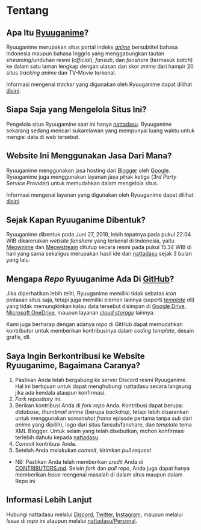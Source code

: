 # Tentang

## Apa Itu [**Ryuuganime**](https://ryuuganime.blogspot.com/)?

Ryuuganime merupakan situs portal indeks [_anime_](https://id.wikipedia.org/wiki/Anime) bersubtitel bahasa Indonesia maupun bahasa Inggris yang menggabungkan tautan _streaming_/unduhan resmi \(_official_\), _fansub_, dan _fanshare_ \(termasuk _batch_\) ke dalam satu laman lengkap dengan ulasan dan skor _anime_ dari hampir 20 situs _tracking anime_ dan TV-Movie terkenal.

Informasi mengenai _tracker_ yang digunakan oleh Ryuuganime dapat dilihat [disini](informasi-sumber/situs-tracking-yang-digunakan.md).

## Siapa Saja yang Mengelola Situs Ini?

Pengelola situs Ryuugamine saat ini hanya [nattadasu](https://github.com/nattadasu/Personal). Ryuugamine sekarang sedang mencari sukarelawan yang mempunyai luang waktu untuk mengisi data di web tersebut.

## Website Ini Menggunakan Jasa Dari Mana?

Ryuuganime menggunakan jasa hosting dari [Blogger](https://blogger.com/) oleh [Google](https://google.com/).  
Ryuuganime juga menggunakan layanan jasa pihak ketiga \(_3rd Party Service Provider_\) untuk memudahkan dalam mengelola situs.

Informasi mengenai layanan yang digunakan oleh Ryuuganime dapat dilihat [disini](https://github.com/ryuuganime/Ryuuganime/blob/master/Assets/Providers/Trackers/README.md).

## Sejak Kapan **Ryuuganime** Dibentuk?

Ryuuganime dibentuk pada Juni 27, 2019, lebih tepatnya pada pukul 22.04 WIB dikarenakan _website fanshare_ yang terkenal di Indonesia, yaitu [Meownime](https://meownime.com/) dan [Meowstream](https://meowstream.com/) ditutup secara resmi pada pukul 15.34 WIB di hari yang sama sekaligus merupakan hasil ide dari [nattadasu](https://github.com/nattadasu/Personal) sejak 3 bulan yang lalu.

## Mengapa _Repo_ **Ryuuganime** Ada Di [GitHub](https://github.com/)?

Jika diperhatikan lebih teliti, Ryuuganime memiliki tidak sebatas _icon_ pintasan situs saja, tetapi juga memiliki elemen lainnya \(seperti [_template_](https://github.com/ryuuganime/Ryuuganime/blob/master/Templates/amino.html) dll\) yang tidak memungkinkan kalau data tersebut disimpan di [Google Drive](https://www.google.com/drive/), [Microsoft OneDrive](https://onedrive.live.com/OneDrive), maupun layanan [_cloud storage_](https://id.wikipedia.org/wiki/Penyimpanan_awan) lainnya.

Kami juga berharap dengan adanya _repo_ di GitHub dapat memudahkan kontributor untuk memberikan kontribusinya dalam _coding template_, desain grafis, dll.

## Saya Ingin Berkontribusi ke Website Ryuuganime, Bagaimana Caranya?

1. Pastikan Anda telah bergabung ke server Discord resmi Ryuuganime. Hal ini bertujuan untuk dapat menghubungi nattadasu secara langsung jika ada kendala ataupun konfirmasi.
2. _Fork repository_ ini.
3. Berikan kontribusi Anda di _fork repo_ Anda. Kontribusi dapat berupa: _database_, _thumbnail anime_ \(berupa _backdrop_, tetapi lebih disarankan untuk menggunakan _screenshot frame_ episode pertama tanpa _sub_ dari _anime_ yang dipilih\), logo dari situs fansub/fanshare, dan _template_ tema XML Blogger. Untuk selain yang telah disebutkan, mohon konfirmasi terlebih dahulu kepada [nattadasu](https://github.com/ryuuganime/Ryuuganime#informasi-lebih-lanjut).
4. _Commit_ kontribusi Anda.
5. Setelah Anda melakukan _commit_, kirimkan _pull request_

* NB: Pastikan Anda telah memberikan _credit_ Anda di [CONTRIBUTORS.md](https://github.com/ryuuganime/Ryuuganime/blob/master/CONTRIBUTORS.md). Selain _fork_ dan _pull repo_, Anda juga dapat hanya memberikan _Issue_ mengenai masalah di dalam situs maupun dalam Repo ini

## Informasi Lebih Lanjut

Hubungi nattadasu melalui [Discord](https://github.com/nattadasu/Personal/blob/master/assets/discord/readme.md), [Twitter](https://twitter.com/nattadasu), [Instagram](https://instagram.com/nattadasu), maupun melalui _Issue_ di _repo_ ini ataupun melalui [nattadasu/Personal](https://github.com/nattadasu/Personal).

